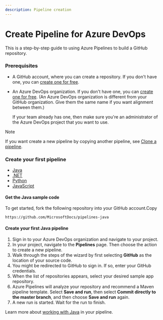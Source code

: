 ```yaml
---
description: Pipeline creation
---
```


# Create Pipeline for Azure DevOps

This is a step-by-step guide to using Azure Pipelines to build a GitHub repository.

### Prerequisites <a id="prerequisites"></a>

* A GitHub account, where you can create a repository. If you don't have one, you can [create one for free](https://github.com/).
* An Azure DevOps organization. If you don't have one, you can [create one for free](https://docs.microsoft.com/en-us/azure/devops/pipelines/get-started/pipelines-sign-up?view=azure-devops). \(An Azure DevOps organization is different from your GitHub organization. Give them the same name if you want alignment between them.\)

  If your team already has one, then make sure you're an administrator of the Azure DevOps project that you want to use.

 Note

If you want create a new pipeline by copying another pipeline, see [Clone a pipeline](https://docs.microsoft.com/en-us/azure/devops/pipelines/create-first-pipeline?view=azure-devops&tabs=java%2Cyaml%2Cbrowser%2Ctfs-2018-2#clone-a-pipeline).

### Create your first pipeline <a id="create-your-first-pipeline-1"></a>

* [Java](https://docs.microsoft.com/en-us/azure/devops/pipelines/create-first-pipeline?view=azure-devops&tabs=java%2Cyaml%2Cbrowser%2Ctfs-2018-2#tabpanel_CeZOj-G++Q_java)
* [.NET](https://docs.microsoft.com/en-us/azure/devops/pipelines/create-first-pipeline?view=azure-devops&tabs=java%2Cyaml%2Cbrowser%2Ctfs-2018-2#tabpanel_CeZOj-G++Q_net)
* [Python](https://docs.microsoft.com/en-us/azure/devops/pipelines/create-first-pipeline?view=azure-devops&tabs=java%2Cyaml%2Cbrowser%2Ctfs-2018-2#tabpanel_CeZOj-G++Q_python)
* [JavaScript](https://docs.microsoft.com/en-us/azure/devops/pipelines/create-first-pipeline?view=azure-devops&tabs=java%2Cyaml%2Cbrowser%2Ctfs-2018-2#tabpanel_CeZOj-G++Q_javascript)

#### Get the Java sample code <a id="get-the-java-sample-code"></a>

To get started, fork the following repository into your GitHub account.Copy

```text
https://github.com/MicrosoftDocs/pipelines-java
```

#### Create your first Java pipeline <a id="create-your-first-java-pipeline"></a>

1. Sign in to your Azure DevOps organization and navigate to your project.
2. In your project, navigate to the **Pipelines** page. Then choose the action to create a new pipeline.
3. Walk through the steps of the wizard by first selecting **GitHub** as the location of your source code.
4. You might be redirected to GitHub to sign in. If so, enter your GitHub credentials.
5. When the list of repositories appears, select your desired sample app repository.
6. Azure Pipelines will analyze your repository and recommend a Maven pipeline template. Select **Save and run**, then select **Commit directly to the master branch**, and then choose **Save and run** again.
7. A new run is started. Wait for the run to finish.

Learn more about [working with Java](https://docs.microsoft.com/en-us/azure/devops/pipelines/ecosystems/java?view=azure-devops) in your pipeline.

